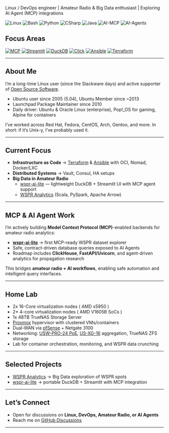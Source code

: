 Linux / DevOps engineer | Amateur Radio & Big Data enthusiast | Exploring AI Agent (MCP) integrations

![Linux](https://img.shields.io/badge/Linux-Advanced-teal?style=flat-square)
![Bash](https://img.shields.io/badge/Bash-Advanced-teal?style=flat-square)
![Python](https://img.shields.io/badge/Python-Advanced-teal?style=flat-square)
![CSharp](https://img.shields.io/badge/CSharp-Intermediate-ffea00?style=flat-square)
![Java](https://img.shields.io/badge/Java-Intermediate-ffea00?style=flat-square)
![AI-MCP](https://img.shields.io/badge/MCP-Leaning-orange?style=flat-square)
![AI-Agents](https://img.shields.io/badge/Agents-Learning-orange?style=flat-square)

## Focus Areas

[![MCP](https://img.shields.io/badge/AI--Agent_Ready-MCP-green?style=flat-square)](https://modelcontextprotocol.io/)
[![Streamlit](https://img.shields.io/badge/UI-Streamlit-blue?style=flat-square)](https://streamlit.io/)
[![DuckDB](https://img.shields.io/badge/Database-DuckDB-blue?style=flat-square)](https://duckdb.org/)
[![Click](https://img.shields.io/badge/CLI-Click-blue?style=flat-square)](https://click.palletsprojects.com/)
[![Ansible](https://img.shields.io/badge/IaC-Ansible-blue?style=flat-square)](https://www.ansible.com/)
[![Terraform](https://img.shields.io/badge/IaC-Terraform-blue?style=flat-square)](https://www.terraform.io/)

---

## About Me
I’m a long-time Linux user (since the Slackware days) and active supporter of [Open Source Software][].
- Ubuntu user since 2005 (5.04), Ubuntu Member since ~2013
- Launchpad Package Maintainer since 2010
- Daily driver: Ubuntu & Oracle Linux (enterprise), Pop!\_OS for gaming, Alpine for containers

I’ve worked across Red Hat, Fedora, CentOS, Arch, Gentoo, and more. In short: if it’s Unix-y, I’ve probably used it.

---

## Current Focus
- **Infrastructure as Code** → [Terraform][] & [Ansible][] with OCI, Nomad, Docker/LXC
- **Distributed Systems** → Vault, Consul, HA setups
- **Big Data in Amateur Radio**
  - [wspr-ai-lite](https://github.com/KI7MT/wspr-ai-lite) — lightweight DuckDB + Streamlit UI with MCP agent support
  - [WSPR Analytics][] (Scala, PySpark, Apache Arrow)

---

## MCP & AI Agent Work
I’m actively building **Model Context Protocol (MCP)**-enabled backends for amateur radio analytics:

- **[wspr-ai-lite](https://github.com/KI7MT/wspr-ai-lite)** → first MCP-ready WSPR dataset explorer
- Safe, contract-driven database queries exposed to AI Agents
- Roadmap includes **ClickHouse**, **FastAPI/Uvicorn**, and agent-driven analytics for propagation research

This bridges **amateur radio + AI workflows**, enabling safe automation and intelligent query interfaces.

---

## Home Lab
- 2x 16-Core virtualization nodes ( AMD x5950 )
- 2× 4-core virtualization nodes ( AMD V1605B SoCs )
- 1x 48TB TrueNAS Storage Server
- [Proxmox][] hypervisor with clustered VMs/containers
- Dual-WAN via [pfSense][] + Netgate 3100
- Networking: [USW-PRO-24 PoE][], [US-XG-16][] aggregation, TrueNAS ZFS storage
- Lab for container orchestration, monitoring, and WSPR data crunching

---

## Selected Projects
- [WSPR Analytics][] → Big Data exploration of WSPR spots
- [wspr-ai-lite](https://github.com/KI7MT/wspr-ai-lite) → portable DuckDB + Streamlit with MCP integration

---

## Let’s Connect
- Open for discussions on **Linux, DevOps, Amateur Radio, or AI Agents**
- Reach me on [GitHub Discussions](https://github.com/KI7MT/wspr-ai-lite/discussions)

---

<!-- Links (kept from your original for consistency) -->
[Open Source Software]: https://opensource.com/resources/what-open-source
[WSPR Analytics]: https://github.com/KI7MT/wspr-analytics
[WSPR]: https://www.physics.princeton.edu/pulsar/k1jt/wspr.html
[WSPRDAEMON]: http://wsprdaemon.org/
[Terraform]: https://www.terraform.io/
[Ansible]: https://www.ansible.com/
[Infastructure as Code]: https://developer.oracle.com/infrastructure-as-code/
[Nomad]: https://www.nomadproject.io/
[Proxmox]: https://www.proxmox.com/en/
[pfSense]: https://www.pfsense.org/
[US-XG-16]: https://store.ui.com/collections/unifi-network-switching/products/unifi-switch-16-xg
[USW-PRO-24 PoE]: https://store.ui.com/collections/unifi-network-switching/products/usw-pro-24-poe
[TrueNAS Core]: https://www.truenas.com/truenas-core/
[WSJTX UDP REST API]: https://github.com/KI7MT/wsjtx-logapi-go

